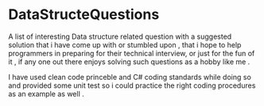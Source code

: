 # DataStructeQuestions

A list of interesting Data structure related question with a suggested solution that i have come up with or stumbled upon ,
that i hope to help programmers in preparing for their technical interview, or just for the fun of it ,
if any one out there enjoys solving such questions as a hobby like me . 

I have used clean code princeble and C# coding standards while doing so and provided some unit test so i could practice the right coding procedures as an example as well .
